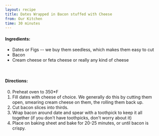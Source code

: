 ```yaml
---
layout: recipe
title: Dates Wrapped in Bacon stuffed with Cheese
from: Our Kitchen
time: 30 minutes
---
```


#### Ingredients:

* Dates or Figs -- we buy them seedless, which makes them easy to cut
* Bacon
* Cream cheese or feta cheese or really any kind of cheese

<br>

#### Directions:

0. Preheat oven to 350*F
1. Fill dates with cheese of choice.  We generally do this by cutting them open, smearing cream cheese on them, the rolling them back up.
2. Cut bacon slices into thirds.
3. Wrap bacon around date and spear with a toothpick to keep it all together (if you don't have toothpicks, don't worry about it)
4. Place on baking sheet and bake for 20-25 minutes, or until bacon is crispy.
